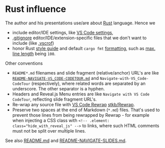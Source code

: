# Rust influence

The author and his presentations use/are about [Rust](https://doc.rust-lang.org/) language. Hence we

- include editor/IDE settings, like [VS Code settings](.vscode/),
- [.gitignore](.gitignore) editor/IDE/extension-specific files that we don't want to include (like
  [.vscrof](.vscrof))
- honor Rust [style guide](https://github.com/rust-dev-tools/fmt-rfcs/blob/master/guide/guide.md)
  and default `cargo fmt` [formatting](https://rust-lang.github.io/rustfmt/?version=v1.5.1&search=),
  such as [max. line length](https://rust-lang.github.io/rustfmt/?version=v1.5.1&search=#max_width)
  being `100`.

Other conventions

- `README*.md` filenames and slide fragment (relative/anchor) URL's are like
  [`README-NAVIGATE-VS_CODE-CODETOUR.md`](./README-NAVIGATE-VS_CODE-CODETOUR.md) and
  `Navigate-with-VS_Code-CodeTour` (respectively), where related words are separated by an
  underscore. The other separator is a hyphen.
- Headers and Reveal.js Menu entries are like `Navigate with VS Code CodeTour`, reflecting slide
  fragment URL's.
- Re-wrap any source file with [VS Code
  Rewrap](https://marketplace.visualstudio.com/items?itemName=stkb.rewrap)
  [stkb/Rewrap](https://stkb.github.io/Rewrap).
- Preserve two spaces at the end of Markdown (`*.md`) files. That's used to prevent those lines from
  being rewrapped by Rewrap - for example when injecting a CSS class with `<!-- .element:
  class="hide_with_reveal_js" -->` to links, where such HTML comments must not be split over
  multiple lines.

See also [README.md](README.md) and [README-NAVIGATE-SLIDES.md](README-NAVIGATE-SLIDES.md).
